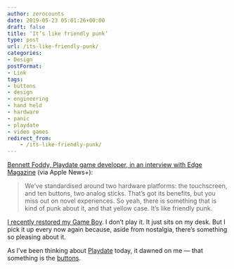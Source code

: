 ```yaml
---
author: zerocounts
date: 2019-05-23 05:01:26+00:00
draft: false
title: ‘It’s like friendly punk’
type: post
url: /its-like-friendly-punk/
categories:
- Design
postFormat:
- Link
tags:
- buttons
- design
- engineering
- hand held
- hardware
- panic
- playdate
- video games
redirect_from:
    - /its-like-friendly-punk/
---
```


[Bennett Foddy, Playdate game developer, in an interview with Edge Magazine](https://apple.news/IsdvVXTv-QEmpk3HunkMFIQ) (via Apple News+):

> We’ve standardised around two hardware platforms: the touchscreen, and ten buttons, two analog sticks. That’s got its benefits, but you miss out on novel experiences. So yeah, there is something that is kind of punk about it, and that yellow case. It’s like friendly punk.

[I recently restored my Game Boy](/2019/04/21/game-boy-restored/). I don’t play it. It just sits on my desk. But I pick it up every now again because, aside from nostalgia, there’s something so pleasing about it.

As I’ve been thinking about [Playdate](/2019/05/22/playdate/) today, it dawned on me — that something is the [buttons](/2015/05/31/buttons/).
